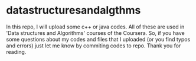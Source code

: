 # datastructuresandalgthms
In this repo, I will upload some c++ or java codes.
All of these are used in 'Data structures and Algorithms' courses of the Coursera.
So, if you have some questions about my codes and files that I uploaded (or you find typos and errors)
just let me know by commiting codes to repo. Thank you for reading.
